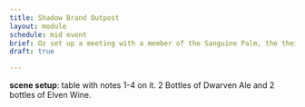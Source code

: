 ```yaml
---
title: Shadow Brand Outpost
layout: module
schedule: mid event
brief: Oz set up a meeting with a member of the Sanguine Palm, the theives guild of the Inspired. The Sanguine Palm will use the new player member as the hook or an NPC member using the shadow brand rogue card if necessary (not an actual shadow brand member). They are not a fan of this organization moving in on their territory and have told Oz that they hail from Urnst, a large city along the mountain range. This city is 5 to 10 days travel away but is apparently spreading its influence once more. The palm will send a member to lead the adventurers on a raid on the outpost. There will be a number of guards and clay dolls with a small treasure box and leaves on each npc. Found within will be a number of documents outlining setting up the four ending modules. After finding the notes in the Shadow Brand outpost the players may sniff out the true goal of the Shadow Brand using deduction, analysis, search location, or scientific research. The PCs find that the main goal of the Shadow Brand is to capture and study one of the lizardfolk.
draft: true

---
```


**scene setup**: table with notes 1-4 on it. 2 Bottles of Dwarven Ale and 2 bottles of Elven Wine. 
